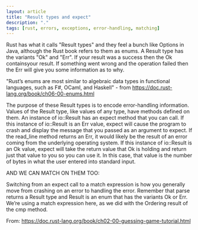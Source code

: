 ```yaml
---
layout: article
title: "Result types and expect"
description: "."
tags: [rust, errors, exceptions, error-handling, matching]
---
```


Rust has what it calls "Result types" and they feel a bunch like Options in Java, although the Rust book refers to them as enums. A Result type has the variants "Ok" and "Err".  If your result was a success then the Ok containsyour result.  If something went wrong and the operation failed then the Err will give you some information as to why.

"Rust’s enums are most similar to algebraic data types in functional languages, such as F#, OCaml, and Haskell" - from https://doc.rust-lang.org/book/ch06-00-enums.html


The purpose of these Result types is to encode error-handling information. Values of the Result type, like values of any type, have methods defined on them. An instance of io::Result has an expect method that you can call. If this instance of io::Result is an Err value, expect will cause the program to crash and display the message that you passed as an argument to expect. If the read_line method returns an Err, it would likely be the result of an error coming from the underlying operating system. If this instance of io::Result is an Ok value, expect will take the return value that Ok is holding and return just that value to you so you can use it. In this case, that value is the number of bytes in what the user entered into standard input.


AND WE CAN MATCH ON THEM TOO:

Switching from an expect call to a match expression is how you generally move from crashing on an error to handling the error. Remember that parse returns a Result type and Result is an enum that has the variants Ok or Err. We’re using a match expression here, as we did with the Ordering result of the cmp method.

From: https://doc.rust-lang.org/book/ch02-00-guessing-game-tutorial.html
